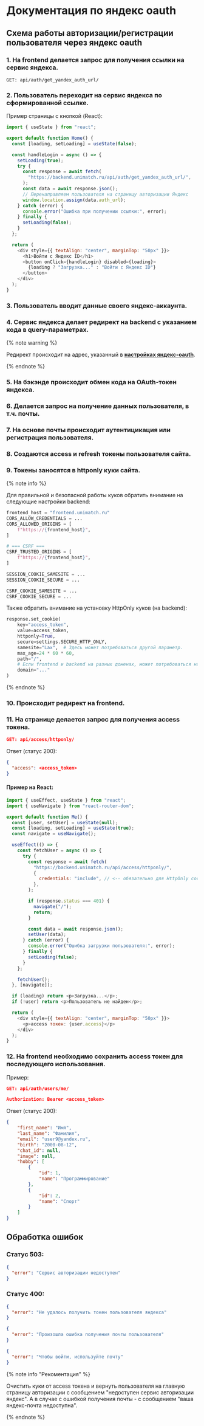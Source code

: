 # Документация по яндекс oauth

## Схема работы авторизации/регистрации пользователя через яндекс oauth


### 1. На frontend делается запрос для получения ссылки на сервис яндекса.
```
GET: api/auth/get_yandex_auth_url/
```

### 2. Пользователь переходит на сервис яндекса по сформированной ссылке.
Пример страницы с кнопкой (React):
```javascript
import { useState } from "react";

export default function Home() {
  const [loading, setLoading] = useState(false);

  const handleLogin = async () => {
    setLoading(true);
    try {
      const response = await fetch(
        "https://backend.unimatch.ru/api/auth/get_yandex_auth_url/",
      );
      const data = await response.json();
      // Перенаправляем пользователя на страницу авторизации Яндекс
      window.location.assign(data.auth_url);
    } catch (error) {
      console.error("Ошибка при получении ссылки:", error);
    } finally {
      setLoading(false);
    }
  };

  return (
    <div style={{ textAlign: "center", marginTop: "50px" }}>
      <h1>Войти с Яндекс ID</h1>
      <button onClick={handleLogin} disabled={loading}>
        {loading ? "Загрузка..." : "Войти с Яндекс ID"}
      </button>
    </div>
  );
}
```


### 3. Пользователь вводит данные своего яндекс-аккаунта.
### 4. Сервис яндекса делает редирект на backend с указанием кода в query-параметрах.
<!--Редирект: /auth/yandex/verification_code?code=<code>.-->

{% note warning %}

Редирект происходит на адрес, указанный в **[настройках яндекс-oauth](https://oauth.yandex.ru)**.

{% endnote %}

### 5. На бэкэнде происходит обмен кода на OAuth-токен яндекса.
### 6. Делается запрос на получение данных пользователя, в т.ч. почты.
### 7. На основе почты происходит аутентицикация или регистрация пользователя.
### 8. Создаются access и refresh токены пользователя сайта.
### 9. Токены заносятся в httponly куки сайта.
{% note info %}

Для правильной и безопасной работы куков обратить внимание на следующие настройки backend:

```python
frontend_host = "frontend.unimatch.ru"
CORS_ALLOW_CREDENTIALS = ...
CORS_ALLOWED_ORIGINS = [
    f"https://{frontend_host}",
]

# === CSRF ===
CSRF_TRUSTED_ORIGINS = [
    f"https://{frontend_host}",
]

SESSION_COOKIE_SAMESITE = ...
SESSION_COOKIE_SECURE = ...

CSRF_COOKIE_SAMESITE = ...
CSRF_COOKIE_SECURE = ...
```

Также обратить внимание на установку HttpOnly куков (на backend):
```python
response.set_cookie(
    key="access_token",
    value=access_token,
    httponly=True,
    secure=settings.SECURE_HTTP_ONLY,
    samesite="Lax",  # Здесь может потребоваться другой параметр.
    max_age=24 * 60 * 60,
    path="/",
    # Если frontend и backend на разных доменах, может потребоваться настройка:
    domain="..."
)
```
{% endnote %}



### 10. Происходит редирект на frontend.
### 11. На странице делается запрос для получения access токена.
```json
GET: api/access/httponly/
```

Ответ (статус 200):
```json
{
  "access": <access_token>
}
```
#### Пример на React:
```javascript
import { useEffect, useState } from "react";
import { useNavigate } from "react-router-dom";

export default function Me() {
  const [user, setUser] = useState(null);
  const [loading, setLoading] = useState(true);
  const navigate = useNavigate();

  useEffect(() => {
    const fetchUser = async () => {
      try {
        const response = await fetch(
          "https://backend.unimatch.ru/api/access/httponly/",
          {
            credentials: "include", // <-- обязательно для HttpOnly cookies!
          },
        );

        if (response.status === 401) {
          navigate("/");
          return;
        }

        const data = await response.json();
        setUser(data);
      } catch (error) {
        console.error("Ошибка загрузки пользователя:", error);
      } finally {
        setLoading(false);
      }
    };

    fetchUser();
  }, [navigate]);

  if (loading) return <p>Загрузка...</p>;
  if (!user) return <p>Пользователь не найден</p>;

  return (
    <div style={{ textAlign: "center", marginTop: "50px" }}>
      <p>access токен: {user.access}</p>
    </div>
  );
}

```

### 12. На frontend необходимо сохранить access токен для последующего использования.
Пример:
```json
GET: api/auth/users/me/
```
```json
Authorization: Bearer <access_token>
```

Ответ (статус 200):
```json
{
    "first_name": "Имя",
    "last_name": "Фамилия",
    "email": "user9@yandex.ru",
    "birth": "2000-08-12",
    "chat_id": null,
    "image": null,
    "hobby": [
        {
            "id": 1,
            "name": "Программирование"
        },
        {
            "id": 2,
            "name": "Спорт"
        }
    ]
}
```

## Обработка ошибок
### Статус 503:
```json
{
  "error": "Сервис авторизации недоступен"
}
```

### Статус 400:
```json
{
  "error": "Не удалось получить токен пользователя яндекса"
}
```

```json
{
  "error": "Произошла ошибка получения почты пользователя"
}
```

```json
{
  "error": "Чтобы войти, используйте почту"
}
```

{% note info "Рекоментация" %}

Очистить куки от access токена и вернуть пользователя на главную страницу авторизации с сообщением "недоступен сервис авторизации яндекс". А в случае с ошибкой получения почты - с сообщением "ваша яндекс-почта недоступна".

{% endnote %}
